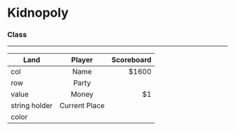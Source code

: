 # Kidnopoly

### Class
----------

| Land          | Player        | Scoreboard  |
| ------------- |:-------------:| -----:|
| col           | Name | $1600  | Score |
| row           | Party         |
| value         | Money         |    $1 |
| string holder | Current Place |       |
| color         |               |       |

